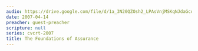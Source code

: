 ```yaml
---
audio: https://drive.google.com/file/d/1a_3N20QZOsh2_LPAsVnjMSKqNJdaGcq4/view
date: 2007-04-14
preacher: guest-preacher
scripture: null
series: cvcrt-2007
title: The Foundations of Assurance
---
```

